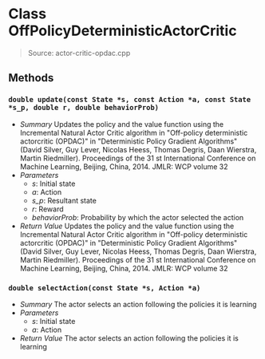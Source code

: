 # Class OffPolicyDeterministicActorCritic
> Source: actor-critic-opdac.cpp
## Methods
### `double update(const State *s, const Action *a, const State *s_p, double r, double behaviorProb)`
* *Summary*
  Updates the policy and the value function using the Incremental Natural Actor Critic algorithm in "Off-policy deterministic actorcritic (OPDAC)" in "Deterministic Policy Gradient Algorithms" (David Silver, Guy Lever, Nicolas Heess, Thomas Degris, Daan Wierstra, Martin Riedmiller). Proceedings of the 31 st International Conference on Machine Learning, Beijing, China, 2014. JMLR: WCP volume 32
* *Parameters*
  * _s_: Initial state
  * _a_: Action
  * _s_p_: Resultant state
  * _r_: Reward
  * _behaviorProb_: Probability by which the actor selected the action
* *Return Value*
  Updates the policy and the value function using the Incremental Natural Actor Critic algorithm in "Off-policy deterministic actorcritic (OPDAC)" in "Deterministic Policy Gradient Algorithms" (David Silver, Guy Lever, Nicolas Heess, Thomas Degris, Daan Wierstra, Martin Riedmiller). Proceedings of the 31 st International Conference on Machine Learning, Beijing, China, 2014. JMLR: WCP volume 32
### `double selectAction(const State *s, Action *a)`
* *Summary*
  The actor selects an action following the policies it is learning
* *Parameters*
  * _s_: Initial state
  * _a_: Action
* *Return Value*
  The actor selects an action following the policies it is learning
